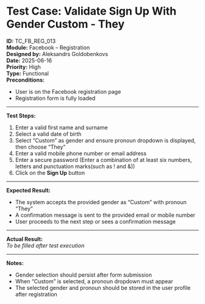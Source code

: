 # Test Case: Validate Sign Up With Gender Custom - They

**ID:** TC_FB_REG_013  
**Module:** Facebook – Registration  
**Designed by:** Aleksandrs Goldobenkovs  
**Date:** 2025-06-16  
**Priority:** High  
**Type:** Functional  
**Preconditions:**  
- User is on the Facebook registration page  
- Registration form is fully loaded

---

**Test Steps:**

1. Enter a valid first name and surname  
2. Select a valid date of birth
3. Select “Custom” as gender and ensure pronoun dropdown is displayed, then choose “They”
4. Enter a valid mobile phone number or email address 
5. Enter a secure password (Enter a combination of at least six numbers, letters and punctuation marks(such as ! and &))  
6. Click on the **Sign Up** button

---

**Expected Result:**   
- The system accepts the provided gender as “Custom” with pronoun “They”
- A confirmation message is sent to the provided email or mobile number 
- User proceeds to the next step or sees a confirmation message

---

**Actual Result:**  
_To be filled after test execution_

---

**Notes:**  
- Gender selection should persist after form submission
- When “Custom” is selected, a pronoun dropdown must appear
- The selected gender and pronoun should be stored in the user profile after registration


